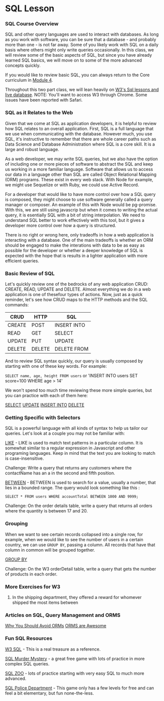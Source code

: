 # SQL Lesson

### SQL Course Overview
  
  SQL and other query languages are used to interact with databases. As long as you work with software, you can be sure that a database - and probably more than one - is not far away. Some of you likely work with SQL on a daily basis where others might only write queries occasionally. In this class, we will review some of the basic aspects of SQL, but since you have already learned SQL basics, we will move on to some of the more advanced concepts quickly. 
  
  If you would like to review basic SQL, you can always return to the Core curriculum in [Module 4](https://github.com/joinpursuit/Pursuit-Core-Web/blob/master/full_stack_express/README.md).
  
  Throughout this two part class, we will lean heavily on [W3's Sql lessons and live database](https://www.w3schools.com/sql/default.asp). NOTE: You'll want to access W3 through Chrome. Some issues have been reported with Safari.
  
### SQL as it Relates to the Web
  
Given that we come at SQL as application developers, it is helpful to review how SQL relates to an overall application. First, SQL is a full language that we use when communicating with the database. However much, you use SQL, it's instructive to remember that there are whole career paths such as Data Science and Database Administration where SQL is a core skill. It is a large and robust language. 
  
As a web developer, we may write SQL queries, but we also have the option of including one or more pieces of software to abstract the SQL and keep us working in a more familiar language. Software that allows us to access our data in a language other than SQL are called Object Relational Mapping (ORM) programs. These exist in every web stack. With Node for example, we might use Sequelize or with Ruby, we could use Active Record. 

For a developer that would like to have more control over how a SQL query is composed, they might choose to use software generally called a query manager or composer. An example of this with Node would be pg-promise. With this, we are still using javascrip but when it comes to writing the actual query, it is esentially SQL with a bit of string interpolation. We need to understand SQL better to work effectively with this tool, but it gives a developer more control over how a query is structured. 

There is no right or wrong here, only tradeoffs in how a web application is interacting with a database. One of the main tradeoffs is whether an ORM should be engaged to make the interations with data to be as easy as possible for the developer or whether a deeper knowledge of SQL is expected with the hope that is results in a lighter application with more efficient queries. 

### Basic Review of SQL

Let's quickly review one of the bedrocks of any web application CRUD: CREATE, READ, UPDATE and DELETE. Almost everything we do in a web application is one of thesefour types of actions. Now, just as a quick reminder, let's see how CRUD maps to the HTTP methods and the SQL commands: 

|  CRUD  | HTTP  | SQL          |
|------- |-------|--------------|
| CREATE | POST  | INSERT INTO  |
| READ   | GET   | SELECT       |
| UPDATE | PUT   | UPDATE       |
| DELETE | DELETE| DELETE FROM      |

And to review SQL syntax quickly, our query is usually composed by starting with one of these key words. For example: 

`SELECT name, age, height FROM users` or 'INSERT INTO users SET score=100 WHERE age > 14'

We won't spend too much time reviewing these more simple queries, but you can practice with each of them here: 

[SELECT](https://www.w3schools.com/sql/sql_select.asp) 
[UPDATE](https://www.w3schools.com/sql/sql_update.asp)
[INSERT INTO](https://www.w3schools.com/sql/sql_insert.asp) 
[DELETE](https://www.w3schools.com/sql/sql_delete.asp)

### Getting Specific with Selectors

SQL is a powerful language with all kinds of syntax to help us tailor our queries. Let's look at a couple you may not be familiar with:

[LIKE](https://www.w3schools.com/sql/sql_like.asp) - LIKE is used to match text patterns in a particular column. It is somewhat similar to a regular expression in Javascript and other programing languages. Keep in mind that the text you are looking to match is case-insensitive.

Challenge: Write a query that returns any customers where the contactName has an a in the second and fifth position. 

[BETWEEN](https://www.w3schools.com/sql/sql_between.asp) - BETWEEN is used to search for a value, usually a number, that lies in a bounded range. The query would look something like this :

`SELECT * FROM users WHERE accountTotal BETWEEN 1000 AND 9999;`

Challenge: On the order details table, write a query that returns all orders where the quantity is between 17 and 20.  

### Grouping

When we want to see certain records collapsed into a single row, for example, when we would like to see the number of users in a certain country, we can use `GROUP BY`, passing a column. All records that have that column in common will be grouped together. 

[GROUP BY](https://www.w3schools.com/sql/sql_groupby.asp)

Challenge: On the W3 orderDetail table, write a query that gets the number of products in each order. 

### More Exercises for W3

1. In the shipping department, they offered a reward for whomever shipped the most items between 


### Articles on SQL, Query Management and ORMS

[Why You Should Avoid ORMs](https://blog.logrocket.com/why-you-should-avoid-orms-with-examples-in-node-js-e0baab73fa5/)
[ORMS are Awesome](https://chanind.github.io/2020/01/13/awesome-orms.html)

### Fun SQL Resources 

[W3 SQL](https://www.w3schools.com/sql/default.asp) - This is a real treasure as a reference. 

[SQL Murder Mystery](https://mystery.knightlab.com/) -  a great free game with lots of practice in more complex SQL queries. 

[SQL ZOO](https://sqlzoo.net/wiki/SQL_Tutorial) - lots of practice starting with very easy SQL to much more advanced. 

[SQL Police Department](https://sqlpd.com/) - This game only has a few levels for free and can feel a bit elementary, but fun none-the-less.


